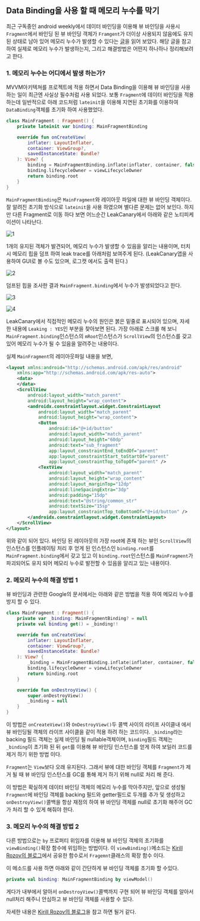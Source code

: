 ## Data Binding을 사용 할 때 메모리 누수를 막기 

최근 구독중인 android weekly에서 데이터 바인딩을 이용해 뷰 바인딩을 사용시 `Fragment`에서 바인딩 된 뷰 바인딩 객체가 `Framgent`가 더이상 사용되지 않음에도 유지된 상태로 남아 있어 메모리 누수가 발생할 수 있다는 [글](https://proandroiddev.com/avoiding-memory-leaks-when-using-data-binding-and-view-binding-3b91d571c150)을 읽어 보았다. 해당 글을 참고 하여 실제로 메모리 누수가 발생하는지, 그리고 해결방법은 어떤지 하나하나 정리해보려고 한다. 

### 1. 메모리 누수는 어디에서 발생 하는가? 

MVVM아키텍쳐를 프로젝트에 적용 하면서 Data Binding을 이용해 뷰 바인딩을 사용 하는 일이 최근엔 사실상 필수처럼 사용 되었다. 보통 `Fragment`에 데이터 바인딩을 적용 하는데 일반적으로 아래 코드처럼 `lateinit`을 이용해 지연된 초기화를 이용하여 `DataBinding`객체를 초기화 하여 사용했었다. 

```kotlin
class MainFragment : Fragment() {
    private lateinit var binding: MainFragmentBinding

    override fun onCreateView(
        inflater: LayoutInflater,
        container: ViewGroup?,
        savedInstanceState: Bundle?
    ): View? {
        binding = MainFragmentBinding.inflate(inflater, container, false)
        binding.lifecycleOwner = viewLifecycleOwner
        return binding.root
    }
}
```

`MainFragmentBinding`은 `MainFragment`와 레이아웃 파일에 대한 뷰 바인딩 객체이다. 잘 알려진 초기화 방식으로 `lateinit`을 사용 하였으며 별다른 문제는 없어 보인다. 하지만 다른 Fragment로 이동 하다 보면 어느순간 LeakCanary에서 아래와 같은 노티피케이션이 나타난다. 

![1](./images/200828_leakcanary_1.png)

1개의 유지된 객체가 발견되어, 메모리 누수가 발생할 수 있음을 알리는 내용이며, 터치시 메모리 힙을 덤프 하여 leak trace를 아래처럼 보여주게 된다. (LeakCanary앱을 사용하여 GUI로 볼 수도 있으며, 로그캣 에서도 출력 된다.)

![2](./images/200828_leakcanary_2.png)

덤프된 힙을 조사한 결과 `MainFragment.binding`에서 누수가 발생되었다고 한다. 

![3](./images/200828_leakcanary_3.png)

![4](./images/200828_leakcanary_4.png)

LeakCanary에서 직접적인 메모리 누수의 원인은 붉은 밑줄로 표시되어 있으며, 자세한 내용에 `Leaking : YES`인 부분을 찾아보면 된다. 가장 아래로 스크롤 해 보니 `MainFragment.binding`인스턴스의 `mRoot`인스턴스가 `ScrollView`의 인스턴스를 갖고 있어 메모리 누수가 될 수 있음을 알려주는 내용이다. 

실제 `MainFragment`의 레이아웃파일 내용을 보면, 

```xml
<layout xmlns:android="http://schemas.android.com/apk/res/android"
    xmlns:app="http://schemas.android.com/apk/res-auto">
    <data>
    </data>
    <ScrollView
        android:layout_width="match_parent"
        android:layout_height="wrap_content">
        <androidx.constraintlayout.widget.ConstraintLayout
            android:layout_width="match_parent"
            android:layout_height="wrap_content">
            <Button
                android:id="@+id/button"
                android:layout_width="match_parent"
                android:layout_height="60dp"
                android:text="sub_fragment"
                app:layout_constraintEnd_toEndOf="parent"
                app:layout_constraintStart_toStartOf="parent"
                app:layout_constraintTop_toTopOf="parent" />
            <TextView
                android:layout_width="match_parent"
                android:layout_height="wrap_content"
                android:layout_marginTop="12dp"
                android:lineSpacingExtra="3dp"
                android:padding="15dp"
                android:text="@string/common_str"
                android:textSize="15sp"
                app:layout_constraintTop_toBottomOf="@+id/button" />
        </androidx.constraintlayout.widget.ConstraintLayout>
    </ScrollView>
</layout>
```

위와 같이 되어 있다. 바인딩 된 레이아웃의 가장 root에 존재 하는 뷰인 `ScrollView`의 인스턴스를 인플레이팅 처리 후 얻게 된 인스턴스인 `binding.root`를  `MainFragment.binding`에서 갖고 있고 이 `binding.root`인스턴스를  `MainFragment`가 파괴되어도 유지 되어 메모리 누수로 발전할 수 있음을 알리고 있는 내용이다. 

### 2. 메모리 누수의 해결 방법 1

뷰 바인딩과 관련한 Google의 문서에서는 아래와 같은 방법을 적용 하여 메모리 누수를 방지 할 수 있다. 

```kotlin
class MainFragment : Fragment() {
    private var _binding: MainFragmentBinding? = null
    private val binding get() = _binding!!

    override fun onCreateView(
        inflater: LayoutInflater,
        container: ViewGroup?,
        savedInstanceState: Bundle?
    ): View? {
        _binding = MainFragmentBinding.inflate(inflater, container, false)
        binding.lifecycleOwner = viewLifecycleOwner
        return binding.root
    }

    override fun onDestroyView() {
        super.onDestroyView()
        _binding = null
    }
}
```

이 방법은 `onCreateView()`와 `OnDestroyView()`두 콜백 사이의 라이프 사이클내 에서 뷰 바인딩될 객체의 라이프 사이클을 같이 적용 하려 하는 코드이다. `_binding`라는 backing 필드 객체는 실제 바인딩 될 nullable객체이며, `binding`필드 객체는 `_binding`이 초기화 된 뒤 `get`를 이용해 뷰 바인딩 인스턴스를 얻게 하여 보일러 코드를 제거 하기 위한 방법 이다. 

`Fragment`는 `View`보다 오래 유지된다. 그래서 뷰에 대한 바인딩 객체를 `Fragment`가 제거 될 때 뷰 바인딩 인스턴스를 GC를 통해 제거 하기 위해 null로 처리 해 준다. 

이 방법은 확실하게 데이터 바인딩 객체의 메모리 누수를 막아주지만, 앞으로 생성될 `Fragment`에 바인딩 객체를 backing 필드와 getter필드로 두개를 추가 및 생성하고 `onDestroyView()`콜백을 항상 재정의 하여 뷰 바인딩 객체를 null로 초기화 해주어 GC가 처리 할 수 있게 해줘야 한다. 

### 3. 메모리 누수의 해결 방법 2

다른 방법으로는 `by` 프로퍼티 위임자를 이용해 뷰 바인딩 객체의 초기화를 `viewBinding()`확장 함수에 위임하는 방법이다. 이 `viewBinding()`메소드는 [Kirill Rozov의 블로그](https://proandroiddev.com/make-android-view-binding-great-with-kotlin-b71dd9c87719)에서 공유한 함수로서 `Fragemnt`클래스의 확장 함수 이다. 

이 메소드를 사용 하면 아래와 같이 간단하게 뷰 바인딩 객체를 초기화 할 수있다. 

```kotlin
private val binding: MainFragmentBinding by viewModel()
```

게다가 내부에서 알아서 `onDestroyView()`콜백까지 구현 되어 뷰 바인딩 객체를 알아서 null처리 해주니 안심하고 뷰 바인딩 객체를 사용할 수 있다. 

자세한 내용은 [Kirill Rozov의 블로그](https://proandroiddev.com/make-android-view-binding-great-with-kotlin-b71dd9c87719)을 참고 하면 될거 같다. 
